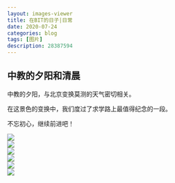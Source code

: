 ```yaml
---
layout: images-viewer
title: 在BIT的日子|日常
date: 2020-07-24
categories: blog
tags: [图片]
description: 28387594
---
```


## 中教的夕阳和清晨

中教的夕阳，与北京变换莫测的天气密切相关。

在这景色的变换中，我们度过了求学路上最值得纪念的一段。

不忘初心，继续前进吧！


<div class="gallery">
	<div><a href="http://gitee.com/XintingXu/Images-07111301-daily/raw/master/DSCN0113.JPG"><img src="http://gitee.com/XintingXu/Images-07111301-daily/raw/master/shortcuts/DSCN0113.JPG" /></a></div>
	<div><a href="http://gitee.com/XintingXu/Images-07111301-daily/raw/master/DSCN0114.JPG"><img src="http://gitee.com/XintingXu/Images-07111301-daily/raw/master/shortcuts/DSCN0114.JPG" /></a></div>
	<div><a href="http://gitee.com/XintingXu/Images-07111301-daily/raw/master/DSCN0117.JPG"><img src="http://gitee.com/XintingXu/Images-07111301-daily/raw/master/shortcuts/DSCN0117.JPG" /></a></div>
	<div><a href="http://gitee.com/XintingXu/Images-07111301-daily/raw/master/DSCN0187.JPG"><img src="http://gitee.com/XintingXu/Images-07111301-daily/raw/master/shortcuts/DSCN0187.JPG" /></a></div>
	<div><a href="http://gitee.com/XintingXu/Images-07111301-daily/raw/master/DSCN0505.JPG"><img src="http://gitee.com/XintingXu/Images-07111301-daily/raw/master/shortcuts/DSCN0505.JPG" /></a></div>
	<div><a href="http://gitee.com/XintingXu/Images-07111301-daily/raw/master/DSCN0506.JPG"><img src="http://gitee.com/XintingXu/Images-07111301-daily/raw/master/shortcuts/DSCN0506.JPG" /></a></div>
</div>

